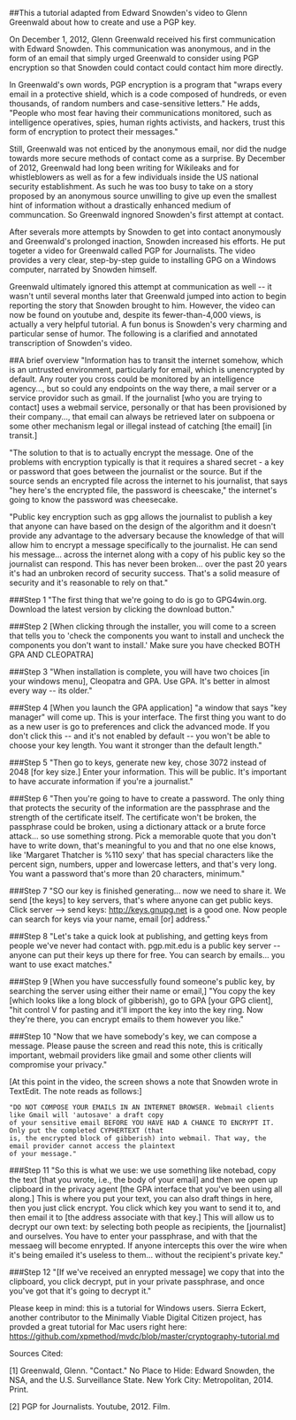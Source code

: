 ##This a tutorial adapted from Edward Snowden's video to Glenn Greenwald about how to create and use a PGP key.

On December 1, 2012, Glenn Greenwald received his first communication with Edward Snowden. This communication was anonymous, and in the form of an email that simply urged Greenwald to consider using PGP encryption so that Snowden could contact could contact him more directly. 

In Greenwald's own words, PGP encryption is a program that "wraps every email in a protective shield, which is a code composed of hundreds, or even thousands, of random numbers and case-sensitive letters." He adds, "People who most fear having their communications monitored, such as intelligence operatives, spies, human rights activists, and hackers, trust this form of encryption to protect their messages." 

Still, Greenwald was not enticed by the anonymous email, nor did the nudge towards more secure methods of contact come as a surprise. By December of 2012, Greenwald had long been writing for Wikileaks and for whistleblowers as well as for a few individuals inside the US national security establishment. As such he was too busy to take on a story proposed by an anonymous source unwilling to give up even the smallest hint of information without a drastically enhanced medium of communcation. So Greenwald ingnored Snowden's first attempt at contact. 

After severals more attempts by Snowden to get into contact anonymously and Greenwald's prolonged inaction, Snowden increased his efforts. He put togeter a video for Greenwald called PGP for Journalists. The video provides a very clear, step-by-step guide to installing GPG on a Windows computer, narrated by Snowden himself. 

Greenwald ultimately ignored this attempt at communication as well -- it wasn't until several months later that Greenwald jumped into action to begin reporting the story that Snowden brought to him. However, the video can now be found on youtube and, despite its fewer-than-4,000 views, is actually a very helpful tutorial. A fun bonus is Snowden's very charming and particular sense of humor. The following is a clarified and annotated transcription of Snowden's video.


##A brief overview
"Information has to transit the internet somehow, which is an untrusted environment, particularly for email, which is unencrypted by default. Any router you cross could be monitored by an intelligence agency..., but so could any endpoints on the way there, a mail server or a service providor such as gmail. If the journalist [who you are trying to contact] uses a webmail service, personally or that has been provisioned by their company..., that email can always be retrieved later on subpoena or some other mechanism legal or illegal instead of catching [the email] [in transit.] 

"The solution to that is to actually encrypt the message. One of the problems with encryption typically is that it requires a shared secret - a key or password that goes between the journalist or the source. But if the source sends an encrypted file across the internet to his journalist, that says "hey here's the encrypted file, the password is cheescake," the internet's going to know the password was cheesecake. 

"Public key encryption such as gpg allows the journalist to publish a key that anyone can have based on the design of the algorithm and it doesn't provide any advantage to the adversary because the knowledge of that will allow him to encrypt a message specifically to the journalist. He can send his message... across the internet along with a copy of his public key so the journalist can respond. This has never been broken... over the past 20 years it's had an unbroken record of security success. That's a solid measure of security and it's reasonable to rely on that."

###Step 1
"The first thing that we're going to do is go to GPG4win.org. Download the latest version by clicking the download button." 

###Step 2
[When clicking through the installer, you will come to a screen that tells you to 'check the components you want to install and uncheck the components you don't want to install.' Make sure you have checked BOTH GPA AND CLEOPATRA]

###Step 3
"When installation is complete, you will have two choices [in your windows menu], Cleopatra and GPA. Use GPA. It's better in almost every way -- its older." 

###Step 4
[When you launch the GPA application] "a window that says "key manager" will come up. This is your interface. The first thing you want to do as a new user is go to preferences and click the advanced mode. If you don't click this -- and it's not enabled by default -- you won't be able to choose your key length. You want it stronger than the default length." 

###Step 5
"Then go to keys, generate new key, chose 3072 instead of 2048 [for key size.] Enter your information. This will be public. It's important to have accurate information if you're a journalist." 

###Step 6
"Then you're going to have to create a password. The only thing that protects the security of the information are the passphrase and the strength of the certificate itself. The certificate won't be broken, the passphrase could be broken, using a dictionary attack or a brute force attack... so use something strong. Pick a memorable quote that you don't have to write down, that's meaningful to you and that no one else knows, like 'Margaret Thatcher is %110 sexy' that has special characters like the percent sign, numbers, upper and lowercase letters, and that's very long. You want a password that's more than 20 characters, minimum." 

###Step 7
"SO our key is finished generating... now we need to share it. We send [the keys] to key servers, that's where anyone can get public keys. Click server --> send keys: http://keys.gnupg.net is a good one. Now people can search for keys via your name, email [or] address." 

###Step 8
"Let's take a quick look at publishing, and getting keys from people we've never had contact with. pgp.mit.edu is a public key server -- anyone can put their keys up there for free. You can search by emails... you want to use exact matches."

###Step 9 
[When you have successfully found someone's public key, by searching the server using either their name or email,] "You copy the key [which looks like a long block of gibberish), go to GPA [your GPG client], "hit control V for pasting and it'll import the key into the key ring. Now they're there, you can encrypt emails to them however you like." 

 ###Step 10
"Now that we have somebody's key, we can compose a message. Please pause the screen and read this note, this is critically important, webmail providers like gmail and some other clients will compromise your privacy." 

[At this point in the video, the screen shows a note that Snowden wrote in TextEdit. The note reads as follows:]

	"DO NOT COMPOSE YOUR EMAILS IN AN INTERNET BROWSER. Webmail clients like Gmail will 'autosave' a draft copy 
	of your sensitive email BEFORE YOU HAVE HAD A CHANCE TO ENCRYPT IT. Only put the completed CYPHERTEXT (that 
	is, the encrypted block of gibberish) into webmail. That way, the email provider cannot access the plaintext 
	of your message." 

###Step 11
"So this is what we use: we use something like notebad, copy the text [that you wrote, i.e., the body of your email] and then we open up clipboard in the privacy agent [the GPA interface that you've been using all along.] This is where you put your text, you can also draft things in here, then you just click encrypt. You click which key you want to send it to, and then email it to [the address associate with that key.] This will allow us to decrypt our own text: by selecting both people as recipients, the [journalist] and ourselves. You have to enter your passphrase, and with that the messaeg will become enrypted. If anyone intercepts this over the wire when it's being emailed it's useless to them... without the recipient's private key." 

###Step 12
"[If we've received an enrypted message] we copy that into the clipboard, you click decrypt, put in your private passphrase, and once you've got that it's going to decrypt it." 

Please keep in mind: this is a tutorial for Windows users. Sierra Eckert, another contributor to the Minimally Viable Digital Citizen project, has provded a great tutorial for Mac users right here: https://github.com/xpmethod/mvdc/blob/master/cryptography-tutorial.md

Sources Cited: 

[1] Greenwald, Glenn. "Contact." No Place to Hide: Edward Snowden, the NSA, and the U.S. Surveillance State. New York City: Metropolitan, 2014. Print.

[2] PGP for Journalists. Youtube, 2012. Film.

